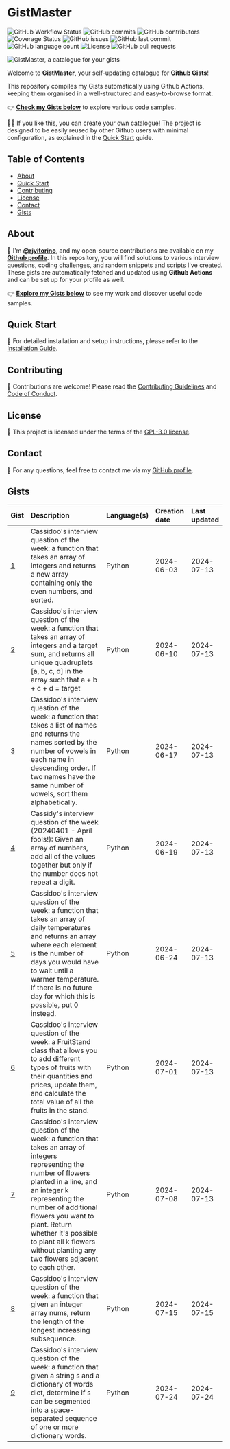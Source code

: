 
# GistMaster

![GitHub Workflow Status](https://img.shields.io/github/actions/workflow/status/rjvitorino/gists-catalogue/update_gists.yml?branch=main)
![GitHub commits](https://img.shields.io/github/commit-activity/m/rjvitorino/gists-catalogue)
![GitHub contributors](https://img.shields.io/github/contributors/rjvitorino/gists-catalogue)
![Coverage Status](https://coveralls.io/repos/github/rjvitorino/gists-catalogue/badge.svg?branch=main)
![GitHub issues](https://img.shields.io/github/issues/rjvitorino/gists-catalogue)
![GitHub last commit](https://img.shields.io/github/last-commit/rjvitorino/gists-catalogue)
![GitHub language count](https://img.shields.io/github/languages/count/rjvitorino/gists-catalogue)
![License](https://img.shields.io/github/license/rjvitorino/gists-catalogue)
![GitHub pull requests](https://img.shields.io/github/issues-pr/rjvitorino/gists-catalogue)

![GistMaster, a catalogue for your gists](docs/gistmaster.png)

Welcome to **GistMaster**, your self-updating catalogue for **Github Gists**!

This repository compiles my Gists automatically using Github Actions, keeping them organised in a well-structured and easy-to-browse format.

👉 **[Check my Gists below](#gists)** to explore various code samples.

🧑‍💻 If you like this, you can create your own catalogue! The project is designed to be easily reused by other Github users with minimal configuration, as explained in the [Quick Start](#quick-start) guide.


## Table of Contents

- [About](#about)
- [Quick Start](#quick-start)
- [Contributing](#contributing)
- [License](#license)
- [Contact](#contact)
- [Gists](#gists)

## About

👋 I'm **[@rjvitorino](https://github.com/rjvitorino)**, and my open-source contributions are available on my **[Github profile](https://github.com/rjvitorino)**.
In this repository, you will find solutions to various interview questions, coding challenges, and random snippets and scripts I've created.
These gists are automatically fetched and updated using **Github Actions** and can be set up for your profile as well. 

👉 **[Explore my Gists below](#gists)** to see my work and discover useful code samples.

## Quick Start

🚀 For detailed installation and setup instructions, please refer to the [Installation Guide](docs/SETUP.md).

## Contributing

🤝 Contributions are welcome! Please read the [Contributing Guidelines](docs/CONTRIBUTING.md) and [Code of Conduct](docs/CODE_OF_CONDUCT.md).

## License

📜 This project is licensed under the terms of the [GPL-3.0 license](LICENSE).

## Contact

📧 For any questions, feel free to contact me via my [GitHub profile](https://github.com/rjvitorino).

## Gists

| Gist                                                             | Description                                                                                                                                                                                                                                                                                                                                | Language(s)   | Creation date   | Last updated   |
|:-----------------------------------------------------------------|:-------------------------------------------------------------------------------------------------------------------------------------------------------------------------------------------------------------------------------------------------------------------------------------------------------------------------------------------|:--------------|:----------------|:---------------|
| [1](gists/20240603-only_evens-gist/index.md)                     | Cassidoo's interview question of the week: a function that takes an array of integers and returns a new array containing only the even numbers, and sorted.                                                                                                                                                                                | Python        | 2024-06-03      | 2024-07-13     |
| [2](gists/20240610-four_sum-gist/index.md)                       | Cassidoo's interview question of the week: a function that takes an array of integers and a target sum, and returns all unique quadruplets [a, b, c, d] in the array such that a + b + c + d = target                                                                                                                                      | Python        | 2024-06-10      | 2024-07-13     |
| [3](gists/20240617-sort_vowels-gist/index.md)                    | Cassidoo's interview question of the week: a function that takes a list of names and returns the names sorted by the number of vowels in each name in descending order. If two names have the same number of vowels, sort them alphabetically.                                                                                             | Python        | 2024-06-17      | 2024-07-13     |
| [4](gists/20240619-unique_sum-gist/index.md)                     | Cassidy's interview question of the week (20240401 - April fools!): Given an array of numbers, add all of the values together but only if the number does not repeat a digit.                                                                                                                                                              | Python        | 2024-06-19      | 2024-07-13     |
| [5](gists/20240624-daily_temperatures-gist/index.md)             | Cassidoo's interview question of the week: a function that takes an array of daily temperatures and returns an array where each element is the number of days you would have to wait until a warmer temperature. If there is no future day for which this is possible, put 0 instead.                                                      | Python        | 2024-06-24      | 2024-07-13     |
| [6](gists/20240701-fruit_stand-gist/index.md)                    | Cassidoo's interview question of the week: a FruitStand class that allows you to add different types of fruits with their quantities and prices, update them, and calculate the total value of all the fruits in the stand.                                                                                                                | Python        | 2024-07-01      | 2024-07-13     |
| [7](gists/20240708-flower_planter-gist/index.md)                 | Cassidoo's interview question of the week: a function that takes an array of integers representing the number of flowers planted in a line, and an integer k representing the number of additional flowers you want to plant. Return whether it's possible to plant all k flowers without planting any two flowers adjacent to each other. | Python        | 2024-07-08      | 2024-07-13     |
| [8](gists/20240715-longest_increasing_subsequence-gist/index.md) | Cassidoo's interview question of the week: a function that given an integer array nums, return the length of the longest increasing subsequence.                                                                                                                                                                                           | Python        | 2024-07-15      | 2024-07-15     |
| [9](gists/20240724-word_break-gist/index.md)                     | Cassidoo's interview question of the week: a function that given a string s and a dictionary of words dict, determine if s can be segmented into a space-separated sequence of one or more dictionary words.                                                                                                                               | Python        | 2024-07-24      | 2024-07-24     |